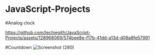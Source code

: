 # JavaScript-Projects

#Analog clock

https://github.com/techiegith/JavaScript-Projects/assets/128968069/574bee8e-f17b-41dd-a13d-d08a8fe57991


#Countdown 
![Screenshot (280)](https://github.com/techiegith/JavaScript-Projects/assets/128968069/8ff2daae-72c9-4cb7-b9ab-31dd99658b5c)



